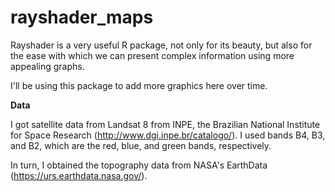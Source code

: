 # rayshader_maps

Rayshader is a very useful R package, not only for its beauty, but also for the ease with which we can present complex information using more appealing graphs.

I'll be using this package to add more graphics here over time.


**Data**

I got satellite data from Landsat 8 from INPE, the Brazilian National Institute for Space Research (http://www.dgi.inpe.br/catalogo/). I used bands B4, B3, and B2, which are the red, blue, and green bands, respectively.

In turn, I obtained the topography data from NASA's EarthData (https://urs.earthdata.nasa.gov/).

